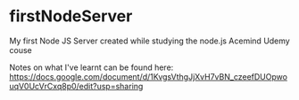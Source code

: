 # firstNodeServer
My first Node JS Server created while studying the node.js Acemind Udemy couse

Notes on what I've learnt can be found here: https://docs.google.com/document/d/1KvgsVthgJjXvH7vBN_czeefDUOpwouqV0UcVrCxq8p0/edit?usp=sharing
